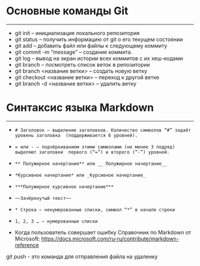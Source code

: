 # Основные команды Git
___

* git init – инициализация локального репозитория
* git status – получить информацию от git о его текущем состоянии
* git add – добавить файл или файлы к следующему коммиту
* git commit -m “message” – создание коммита.
* git log – вывод на экран истории всех коммитов с их хеш-кодами
* git branch – посмотреть список веток в репозитории
* git branch <название ветки> – создать новую ветку
* git checkout <название ветки> – переход к другой ветке
* git branch -d <название ветки> – удалить ветку
# Синтаксис языка Markdown
___

* `# Заголовок – выделение заголовков. Количество символов “#” задаёт уровень заголовка  (поддерживается 6 уровней).`
* `= или - – подчёркиванием этими символами (не менее 3 подряд) выделяют заголовки  первого (“=”) и второго (“-”) уровней.`
* `** Полужирное начертание** или __ Полужирное начертание__`
* `*Курсивное начертание* или _Курсивное начертание_`
* `***Полужирное курсивное начертание***`
* `~~Зачёркнутый текст~~`
* `* Строка – ненумерованные списки, символ “*” в начале строки`
* `1, 2, 3 … – нумерованные списки`

* Когда пользователь совершает ошибку
Справочник по Markdown от Microsoft:
https://docs.microsoft.com/ru-ru/contribute/markdown-reference


git push - это команда для отправления файла на удаленку
